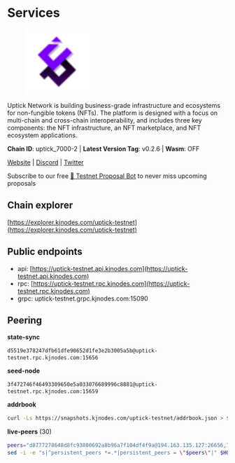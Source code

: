 # Services

<figure><img src="https://raw.githubusercontent.com/kj89/cosmos-images/main/logos/uptick.png" width="150" alt=""><figcaption></figcaption></figure>

Uptick Network is building business-grade infrastructure and  ecosystems for non-fungible tokens (NFTs). The platform is  designed with a focus on multi-chain and cross-chain interoperability,  and includes three key components: the NFT infrastructure, an NFT  marketplace, and NFT ecosystem applications.

**Chain ID**: uptick_7000-2 | **Latest Version Tag**: v0.2.6 | **Wasm**: OFF

[Website](https://uptick.network) | [Discord](https://discord.gg/UzeHS7fu5H) | [Twitter](https://twitter.com/uptickproject)



Subscribe to our free [🤖 Testnet Proposal Bot](https://t.me/kjnodes_testnet_proposal_bot) to never miss upcoming proposals


## Chain explorer
[https://explorer.kjnodes.com/uptick-testnet](https://explorer.kjnodes.com/uptick-testnet)

## Public endpoints

* api: [https://uptick-testnet.api.kjnodes.com](https://uptick-testnet.api.kjnodes.com)
* rpc: [https://uptick-testnet.rpc.kjnodes.com](https://uptick-testnet.rpc.kjnodes.com)
* grpc: uptick-testnet.grpc.kjnodes.com:15090

## Peering

**state-sync**

```text
d5519e378247dfb61dfe90652d1fe3e2b3005a5b@uptick-testnet.rpc.kjnodes.com:15656
```

**seed-node**

```text
3f472746f46493309650e5a033076689996c8881@uptick-testnet.rpc.kjnodes.com:15659
```

**addrbook**
```bash
curl -Ls https://snapshots.kjnodes.com/uptick-testnet/addrbook.json > $HOME/.uptickd/config/addrbook.json
```

**live-peers** (30)
```bash
peers="d8777278648d8fc93800692a8b96a7f104df4f9a@194.163.135.127:26656,7a4f1c0baa2ff31c02163fb658c4eb8d119193c7@95.214.52.173:18656,11995495f726f4e4c2ab74862fdb30e87c167448@65.108.195.235:27656,0a253cc3132c1319ae61e92fafd1b451d8eb7559@65.109.92.235:34656,b483acbcae7ccd1244f588144245e9d1124c3de5@88.99.56.200:26666,af5262526a0800a29a0a7194e1488a9fa62d0005@195.3.223.208:26656,9d4d5e7c4f7c7cd0b7ef5fa580a0ea9e07f7bcc0@204.93.241.110:27656,a489dcbd4c5b7ef20d77c51dba217e85c631f463@65.108.105.48:20456,1c66685cbf5c8dc0a739eb57c896d35eb2eed17c@65.109.50.106:28656,7849e4320385434b0828a3e0206a3b69767393f6@65.109.91.227:26656,e24bde7fe207160442fe6b93ee376a739def5757@51.222.248.153:26656,a818920590d15226a206ec4c73b1c5c20c56a435@65.21.134.202:26666,8ed9ffbd365e360804c6140e4906a5263c5b608a@116.203.157.163:10656,d5519e378247dfb61dfe90652d1fe3e2b3005a5b@65.109.68.190:15656,1bb6d67af0dd1d452e294e9df430d07bccefe502@185.215.167.241:26656,bd486ff0635581c0680e28e93453ba8a26fc5fa8@181.214.147.81:10656,b9d3fe835ded0b93c39befad43fb3c4964ae740f@91.195.101.100:26656,7831b5c5cc90fa95ea99a0cea5d1ad07dfcc7b9c@185.245.183.187:26656,6a775f6034f64827a6220de07b1ad344284bbf51@194.163.155.84:46656,a0ba1a2b6caf31706d10d0ac8a456160c35dc9a0@38.242.208.19:26656,0afb5ce897e69eec34fb32bf87f4a2f93f79e0b3@65.109.65.210:30656,3edfe380f7eff0658582c158f2eecebae2e0fed7@213.239.213.179:26656,be823fc2f0e81ac3003ec20eba05bd963c0f3aac@95.217.4.62:26656,878101ab9ad2402bfd700a3da58223778461c753@185.245.182.152:26656,52cdb51fe8692dea11de23b8c97c9d947a6eb1c2@51.222.44.116:10656,0148cb2bb6b646cb147b1651ad503fcf9abfc652@107.155.98.194:36656,50964d74a73e7eea32dc72749ae66a51be2daf43@65.109.91.185:26656,e469faca4575cc19e7e44157d2c55936226a18ca@65.108.41.173:2356,86f50af23369997882ca3988eabeba998b4f07cc@65.109.92.79:10656,2298edffe9306e4d9370233c1d29dab567829095@144.91.78.28:26656"
sed -i -e "s|^persistent_peers *=.*|persistent_peers = \"$peers\"|" $HOME/.uptickd/config/config.toml
```
